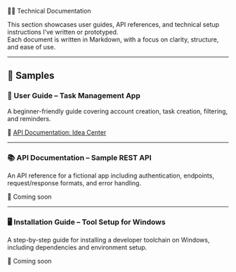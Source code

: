  🧑‍💻 Technical Documentation

This section showcases user guides, API references, and technical setup instructions I’ve written or prototyped.  
Each document is written in Markdown, with a focus on clarity, structure, and ease of use.

---

## 📘 Samples

### 🧭 User Guide – Task Management App

A beginner-friendly guide covering account creation, task creation, filtering, and reminders.

📎 [API Documentation: Idea Center](./technical-docs/Sample-API-Docs.md)


---

### 📚 API Documentation – Sample REST API

An API reference for a fictional app including authentication, endpoints, request/response formats, and error handling.

📎 Coming soon

---

### 🖥 Installation Guide – Tool Setup for Windows

A step-by-step guide for installing a developer toolchain on Windows, including dependencies and environment setup.

📎 Coming soon
